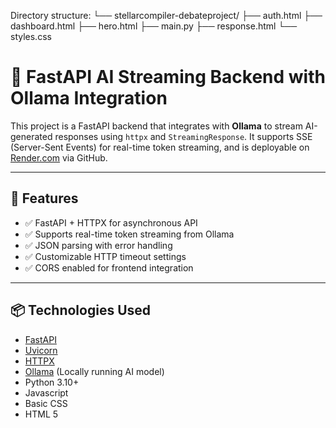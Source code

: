 Directory structure:
└── stellarcompiler-debateproject/
    ├── auth.html
    ├── dashboard.html
    ├── hero.html
    ├── main.py
    ├── response.html
    └── styles.css
# 🚀 FastAPI AI Streaming Backend with Ollama Integration

This project is a FastAPI backend that integrates with **Ollama** to stream AI-generated responses using `httpx` and `StreamingResponse`. It supports SSE (Server-Sent Events) for real-time token streaming, and is deployable on [Render.com](https://render.com) via GitHub.

---

## 🧠 Features

- ✅ FastAPI + HTTPX for asynchronous API
- ✅ Supports real-time token streaming from Ollama
- ✅ JSON parsing with error handling
- ✅ Customizable HTTP timeout settings
- ✅ CORS enabled for frontend integration

---

## 📦 Technologies Used

- [FastAPI](https://fastapi.tiangolo.com/)
- [Uvicorn](https://www.uvicorn.org/)
- [HTTPX](https://www.python-httpx.org/)
- [Ollama](https://ollama.com/) (Locally running AI model)
- Python 3.10+
- Javascript
- Basic CSS
- HTML 5

